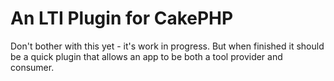 # An LTI Plugin for CakePHP

Don't bother with this yet - it's work in progress. But when finished it should be a quick plugin that allows an app to be both a tool provider and consumer.
